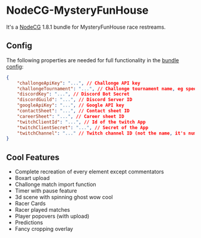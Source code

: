 # NodeCG-MysteryFunHouse

It's a [NodeCG](https://www.nodecg.dev/) 1.8.1 bundle for MysteryFunHouse race restreams.

## Config
The following properties are needed for full functionality in the [bundle config](https://www.nodecg.dev/docs/bundle-configuration):

```json
{
    "challongeApiKey": "...", // Challonge API key
    "challongeTournament": "...", // Challonge tournament name, eg speedrunslive-mystery16
    "discordKey": "...", // Discord Bot Secret
    "discordGuild": "...", // Discord Server ID
    "googleApiKey": "...", // Google API key
    "contactSheet": "...", // Contact sheet ID
    "careerSheet": "...", // Career sheet ID
    "twitchClientId": "...", // Id of the twitch App
    "twitchClientSecret": "...", // Secret of the App
    "twitchChannel": "..." // Twitch channel ID (not the name, it's numerical)
}
```

## Cool Features
- Complete recreation of every element except commentators
- Boxart upload
- Challonge match import function
- Timer with pause feature
- 3d scene with spinning ghost wow cool
- Racer Cards
- Racer played matches
- Player popovers (with upload)
- Predictions
- Fancy cropping overlay
